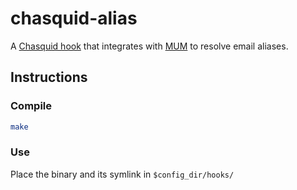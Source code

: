 # chasquid-alias

A [Chasquid hook](https://blitiri.com.ar/p/chasquid/hooks/) that integrates with [MUM](https://mum-project.github.io/)
to resolve email aliases.

## Instructions

### Compile

```bash
make
```

### Use

Place the binary and its symlink in `$config_dir/hooks/`
